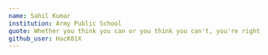 ```yaml
---
name: Sahil Kumar
institution: Army Public School
quote: Whether you think you can or you think you can't, you're right
github_user: HacK01X
---
```

